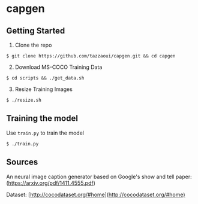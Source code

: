 # capgen


## Getting Started

  1. Clone the repo

    $ git clone https://github.com/tazzaoui/capgen.git && cd capgen

  2. Download MS-COCO Training Data

    $ cd scripts && ./get_data.sh

  3. Resize Training Images

    $ ./resize.sh

## Training the model 

Use `train.py` to train the model

`$ ./train.py`




## Sources
An neural image caption generator based on Google's show and tell paper: (https://arxiv.org/pdf/1411.4555.pdf)

Dataset: [http://cocodataset.org/#home](http://cocodataset.org/#home)
